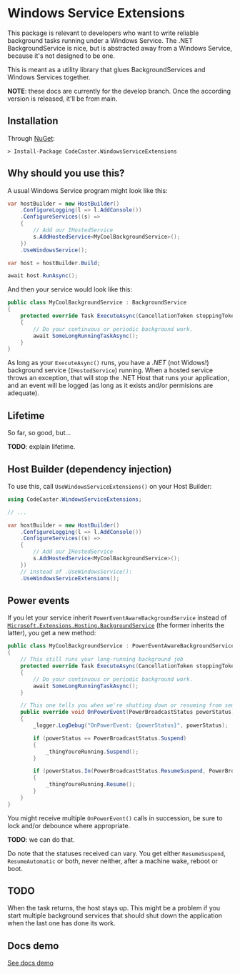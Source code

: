 ﻿# Windows Service Extensions
This package is relevant to developers who want to write reliable background tasks running under a Windows Service. The .NET BackgroundService is nice, but is abstracted away from a Windows Service, because it's not designed to be one.

This is meant as a utility library that glues BackgroundServices and Windows Services together.

**NOTE**: these docs are currently for the develop branch. Once the according version is released, it'll be from main.

## Installation
Through [NuGet](https://www.nuget.org/packages/CodeCaster.WindowsServiceExtensions/):

    > Install-Package CodeCaster.WindowsServiceExtensions

## Why should you use this?
A usual Windows Service program might look like this:

```C#
var hostBuilder = new HostBuilder()
    .ConfigureLogging(l => l.AddConsole())
    .ConfigureServices((s) =>
    {
        // Add our IHostedService
        s.AddHostedService<MyCoolBackgroundService>();
    })
    .UseWindowsService();

var host = hostBuilder.Build;

await host.RunAsync();
```

And then your service would look like this:

```C#
public class MyCoolBackgroundService : BackgroundService
{
    protected override Task ExecuteAsync(CancellationToken stoppingToken)
    {
        // Do your continuous or periodic background work.
        await SomeLongRunningTaskAsync();
    }
}
```

As long as your `ExecuteAsync()` runs, you have a _.NET_ (not Widows!) background service (`IHostedService`) running. When a hosted service throws an exception, that will stop the .NET Host that runs your application, and an event will be logged (as long as it exists and/or permisions are adequate).

## Lifetime
So far, so good, but...

**TODO**: explain lifetime.

## Host Builder (dependency injection)
To use this, call `UseWindowsServiceExtensions()` on your Host Builder:

```C#
using CodeCaster.WindowsServiceExtensions;

// ...

var hostBuilder = new HostBuilder()
    .ConfigureLogging(l => l.AddConsole())
    .ConfigureServices((s) =>
    {
        // Add our IHostedService
        s.AddHostedService<MyCoolBackgroundService>();
    })
    // instead of .UseWindowsService():    
    .UseWindowsServiceExtensions();
```

## Power events
If you let your service inherit `PowerEventAwareBackgroundService` instead of [`Microsoft.Extensions.Hosting.BackgroundService`](https://docs.microsoft.com/en-us/dotnet/api/microsoft.extensions.hosting.backgroundservice?view=dotnet-plat-ext-5.0) (the former inherits the latter), you get a new method:

```C#
public class MyCoolBackgroundService : PowerEventAwareBackgroundService
{
    // This still runs your long-running background job
    protected override Task ExecuteAsync(CancellationToken stoppingToken)
    {
        // Do your continuous or periodic background work.
        await SomeLongRunningTaskAsync();
    }

    // This one tells you when we're shutting down or resuming from semi-hibernation
    public override void OnPowerEvent(PowerBroadcastStatus powerStatus)
    {
        _logger.LogDebug("OnPowerEvent: {powerStatus}", powerStatus);

        if (powerStatus == PowerBroadcastStatus.Suspend)
        {
            _thingYoureRunning.Suspend();
        }

        if (powerStatus.In(PowerBroadcastStatus.ResumeSuspend, PowerBroadcastStatus.ResumeAutomatic))
        {
            _thingYoureRunning.Resume();
        }
    }
}
```

You might receive multiple `OnPowerEvent()` calls in succession, be sure to lock and/or debounce where appropriate.

**TODO**: we can do that.

Do note that the statuses received can vary. You get either `ResumeSuspend`, `ResumeAutomatic` or both, never neither, after a machine wake, reboot or boot.

## TODO
When the task returns, the host stays up. This might be a problem if you start multiple background services that should shut down the application when the last one has done its work.

## Docs demo

[See docs demo](demo)
